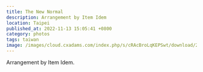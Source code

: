 ```yaml
---
title: The New Normal
description: Arrangement by Item Idem
location: Taipei
published_at: 2022-11-13 15:05:41 +0800
category: photos
tags: taiwan
image: /images/cloud.cxadams.com/index.php/s/cRAcBroLqKEPSwt/download/20190525-2357_Taipei_Cyril_L1003569-0.jpg
---
```


Arrangement by Item Idem.
